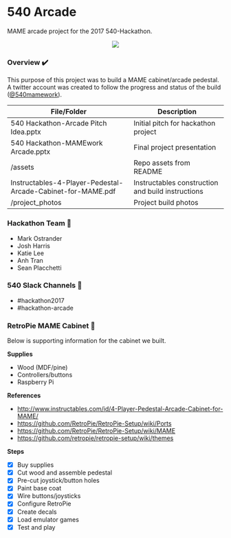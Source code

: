 # 540 Arcade
MAME arcade project for the 2017 540-Hackathon.

<div align="center">
  <img src="assets/arcade.jpg" />
</div>

### Overview ✔️
This purpose of this project was to build a MAME cabinet/arcade pedestal. A twitter account was created to follow the progress and status of the build ([@540mamework](https://twitter.com/540mamework)).

| File/Folder | Description |
|-------------|-------------|
| 540 Hackathon-Arcade Pitch Idea.pptx | Initial pitch for hackathon project |
| 540 Hackathon-MAMEwork Arcade.pptx | Final project presentation |
| /assets | Repo assets from README |
| Instructables-4-Player-Pedestal-Arcade-Cabinet-for-MAME.pdf | Instructables construction and build instructions |
| /project_photos | Project build photos |

### Hackathon Team 🎉

- Mark Ostrander
- Josh Harris
- Katie Lee
- Anh Tran
- Sean Placchetti

### 540 Slack Channels 🎏

- #hackathon2017
- #hackathon-arcade

### RetroPie MAME Cabinet 👾

Below is supporting information for the cabinet we built.

**Supplies**
- Wood (MDF/pine)
- Controllers/buttons
- Raspberry Pi

**References**

- http://www.instructables.com/id/4-Player-Pedestal-Arcade-Cabinet-for-MAME/
- https://github.com/RetroPie/RetroPie-Setup/wiki/Ports
- https://github.com/RetroPie/RetroPie-Setup/wiki/MAME
- https://github.com/retropie/retropie-setup/wiki/themes

**Steps**

- [x] Buy supplies
- [x] Cut wood and assemble pedestal
- [x] Pre-cut joystick/button holes
- [x] Paint base coat
- [x] Wire buttons/joysticks
- [x] Configure RetroPie
- [x] Create decals
- [x] Load emulator games
- [x] Test and play
